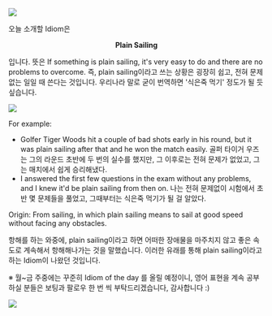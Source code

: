 ![](https://steemitimages.com/0x0/https://steemitimages.com/DQmXuu2Skv5DF1W5ePrmQ9caKHKDyN6xC4XjddHqKcknbgy/Idiom%20of%20the%20day-min.png)

오늘 소개할 Idiom은 

<center><b> Plain Sailing </b></center>

입니다. 뜻은 If something is plain sailing, it's very easy to do and there are no problems to overcome. 즉, plain sailing이라고 쓰는 상황은 굉장히 쉽고, 전혀 문제 없는 일일 때 쓴다는 것입니다. 우리나라 말로 굳이 번역하면 '식은죽 먹기' 정도가 될 듯 싶습니다.

![](https://steemitimages.com/DQmfV2tffd1WXzzzK2iDFNSePFHDGqu4zHsUcZoq8LRe3Rq/image.png)

For example:
- Golfer Tiger Woods hit a couple of bad shots early in his round, but it was plain sailing after that and he won the match easily.
골퍼 타이거 우즈는 그의 라운드 초반에 두 번의 실수를 했지만, 그 이후로는 전혀 문제가 없었고, 그는 매치에서 쉽게 승리해냈다.
- I answered the first few questions in the exam without any problems, and I knew it'd be plain sailing from then on.
나는 전혀 문제없이 시험에서 초반 몇 문제들을 풀었고, 그때부터는 식은죽 먹기가 될 걸 알았다.

Origin: From sailing, in which plain sailing means to sail at good speed without facing any obstacles.

항해를 하는 와중에, plain sailing이라고 하면 어떠한 장애물을 마주치지 않고 좋은 속도로 계속해서 항해해나가는 것을 말했습니다. 이러한 유래를 통해 plain sailing이라고 하는 Idiom이 나왔던 것입니다.

※ 월~금 주중에는 꾸준히 Idiom of the day 를 올릴 예정이니, 영어 표현을 계속 공부하실 분들은 보팅과 팔로우 한 번 씩 부탁드리겠습니다, 감사합니다 :)

![](https://img1.steemit.com/480x0/https://steemitimages.com/DQmUdNLJKzrFrZNgsc1c5UkZWHkTwPZj8KXApQcs6deGDK5/follow%20image-min.png)